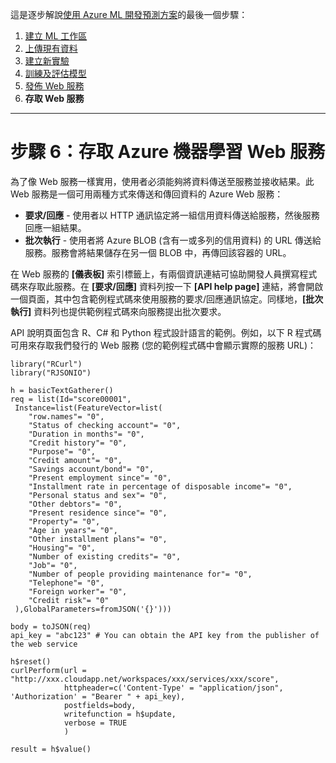 <properties title="Step 6: Access the Azure Machine Learning web service" pageTitle="Step 6: Access the Machine Learning web service | Azure" description="Step 6: Access an active Azure Machine Learning API web service" metaKeywords="" services="" solutions="" documentationCenter="" authors="garye" videoId="" scriptId="" />

<tags ms.service="machine-learning" ms.workload="tbd" ms.tgt_pltfrm="na" ms.devlang="na" ms.topic="article" ms.date="01/01/1900" ms.author="garye"></tags>

這是逐步解說[使用 Azure ML 開發預測方案][使用 Azure ML 開發預測方案]的最後一個步驟：

1.  [建立 ML 工作區][建立 ML 工作區]
2.  [上傳現有資料][上傳現有資料]
3.  [建立新實驗][建立新實驗]
4.  [訓練及評估模型][訓練及評估模型]
5.  [發佈 Web 服務][發佈 Web 服務]
6.  **存取 Web 服務**

------------------------------------------------------------------------

# 步驟 6：存取 Azure 機器學習 Web 服務

為了像 Web 服務一樣實用，使用者必須能夠將資料傳送至服務並接收結果。此 Web 服務是一個可用兩種方式來傳送和傳回資料的 Azure Web 服務：

-   **要求/回應** - 使用者以 HTTP 通訊協定將一組信用資料傳送給服務，然後服務回應一組結果。
-   **批次執行** - 使用者將 Azure BLOB (含有一或多列的信用資料) 的 URL 傳送給服務。服務會將結果儲存在另一個 BLOB 中，再傳回該容器的 URL。

在 Web 服務的 **[儀表板]** 索引標籤上，有兩個資訊連結可協助開發人員撰寫程式碼來存取此服務。在 **[要求/回應]** 資料列按一下 **[API help page]** 連結，將會開啟一個頁面，其中包含範例程式碼來使用服務的要求/回應通訊協定。同樣地，**[批次執行]** 資料列也提供範例程式碼來向服務提出批次要求。

API 說明頁面包含 R、C# 和 Python 程式設計語言的範例。例如，以下 R 程式碼可用來存取我們發行的 Web 服務 (您的範例程式碼中會顯示實際的服務 URL)：

    library("RCurl")
    library("RJSONIO")

    h = basicTextGatherer()
    req = list(Id="score00001",
     Instance=list(FeatureVector=list(
        "row.names"= "0",
        "Status of checking account"= "0",
        "Duration in months"= "0",
        "Credit history"= "0",
        "Purpose"= "0",
        "Credit amount"= "0",
        "Savings account/bond"= "0",
        "Present employment since"= "0",
        "Installment rate in percentage of disposable income"= "0",
        "Personal status and sex"= "0",
        "Other debtors"= "0",
        "Present residence since"= "0",
        "Property"= "0",
        "Age in years"= "0",
        "Other installment plans"= "0",
        "Housing"= "0",
        "Number of existing credits"= "0",
        "Job"= "0",
        "Number of people providing maintenance for"= "0",
        "Telephone"= "0",
        "Foreign worker"= "0",
        "Credit risk"= "0"
     ),GlobalParameters=fromJSON('{}')))

    body = toJSON(req)
    api_key = "abc123" # You can obtain the API key from the publisher of the web service

    h$reset()
    curlPerform(url = "http://xxx.cloudapp.net/workspaces/xxx/services/xxx/score",
                httpheader=c('Content-Type' = "application/json", 'Authorization' = "Bearer " + api_key),
                postfields=body,
                writefunction = h$update,
                verbose = TRUE
                )

    result = h$value()

  [使用 Azure ML 開發預測方案]: ../machine-learning-walkthrough-develop-predictive-solution/
  [建立 ML 工作區]: ../machine-learning-walkthrough-1-create-ml-workspace/
  [上傳現有資料]: ../machine-learning-walkthrough-2-upload-data/
  [建立新實驗]: ../machine-learning-walkthrough-3-create-new-experiment/
  [訓練及評估模型]: ../machine-learning-walkthrough-4-train-and-evaluate-models/
  [發佈 Web 服務]: ../machine-learning-walkthrough-5-publish-web-service/
